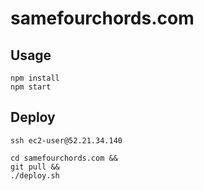 # samefourchords.com

## Usage

```
npm install
npm start
```

## Deploy

```
ssh ec2-user@52.21.34.140
```

```
cd samefourchords.com &&
git pull &&
./deploy.sh
```
